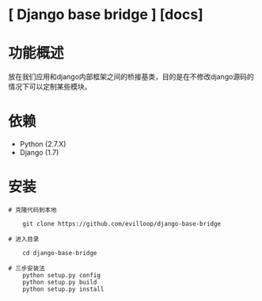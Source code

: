 # [ Django base bridge ] [docs]

# 功能概述

放在我们应用和django内部框架之间的桥接基类，目的是在不修改django源码的情况下可以定制某些模块。

# 依赖

* Python (2.7.X)
* Django (1.7)

# 安装

    # 克隆代码到本地
        
        git clone https://github.com/evilloop/django-base-bridge
        
    # 进入目录
        
        cd django-base-bridge
        
    # 三步安装法
        python setup.py config
        python setup.py build
        python setup.py install
